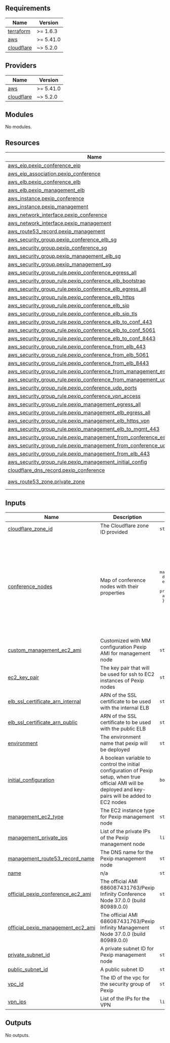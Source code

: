 ## Requirements

| Name | Version |
|------|---------|
| <a name="requirement_terraform"></a> [terraform](#requirement\_terraform) | >= 1.6.3 |
| <a name="requirement_aws"></a> [aws](#requirement\_aws) | >= 5.41.0 |
| <a name="requirement_cloudflare"></a> [cloudflare](#requirement\_cloudflare) | ~> 5.2.0 |

## Providers

| Name | Version |
|------|---------|
| <a name="provider_aws"></a> [aws](#provider\_aws) | >= 5.41.0 |
| <a name="provider_cloudflare"></a> [cloudflare](#provider\_cloudflare) | ~> 5.2.0 |

## Modules

No modules.

## Resources

| Name | Type |
|------|------|
| [aws_eip.pexip_conference_eip](https://registry.terraform.io/providers/hashicorp/aws/latest/docs/resources/eip) | resource |
| [aws_eip_association.pexip_conference](https://registry.terraform.io/providers/hashicorp/aws/latest/docs/resources/eip_association) | resource |
| [aws_elb.pexip_conference_elb](https://registry.terraform.io/providers/hashicorp/aws/latest/docs/resources/elb) | resource |
| [aws_elb.pexip_management_elb](https://registry.terraform.io/providers/hashicorp/aws/latest/docs/resources/elb) | resource |
| [aws_instance.pexip_conference](https://registry.terraform.io/providers/hashicorp/aws/latest/docs/resources/instance) | resource |
| [aws_instance.pexip_management](https://registry.terraform.io/providers/hashicorp/aws/latest/docs/resources/instance) | resource |
| [aws_network_interface.pexip_conference](https://registry.terraform.io/providers/hashicorp/aws/latest/docs/resources/network_interface) | resource |
| [aws_network_interface.pexip_management](https://registry.terraform.io/providers/hashicorp/aws/latest/docs/resources/network_interface) | resource |
| [aws_route53_record.pexip_management](https://registry.terraform.io/providers/hashicorp/aws/latest/docs/resources/route53_record) | resource |
| [aws_security_group.pexip_conference_elb_sg](https://registry.terraform.io/providers/hashicorp/aws/latest/docs/resources/security_group) | resource |
| [aws_security_group.pexip_conference_sg](https://registry.terraform.io/providers/hashicorp/aws/latest/docs/resources/security_group) | resource |
| [aws_security_group.pexip_management_elb_sg](https://registry.terraform.io/providers/hashicorp/aws/latest/docs/resources/security_group) | resource |
| [aws_security_group.pexip_management_sg](https://registry.terraform.io/providers/hashicorp/aws/latest/docs/resources/security_group) | resource |
| [aws_security_group_rule.pexip_conference_egress_all](https://registry.terraform.io/providers/hashicorp/aws/latest/docs/resources/security_group_rule) | resource |
| [aws_security_group_rule.pexip_conference_elb_bootstrap](https://registry.terraform.io/providers/hashicorp/aws/latest/docs/resources/security_group_rule) | resource |
| [aws_security_group_rule.pexip_conference_elb_egress_all](https://registry.terraform.io/providers/hashicorp/aws/latest/docs/resources/security_group_rule) | resource |
| [aws_security_group_rule.pexip_conference_elb_https](https://registry.terraform.io/providers/hashicorp/aws/latest/docs/resources/security_group_rule) | resource |
| [aws_security_group_rule.pexip_conference_elb_sip](https://registry.terraform.io/providers/hashicorp/aws/latest/docs/resources/security_group_rule) | resource |
| [aws_security_group_rule.pexip_conference_elb_sip_tls](https://registry.terraform.io/providers/hashicorp/aws/latest/docs/resources/security_group_rule) | resource |
| [aws_security_group_rule.pexip_conference_elb_to_conf_443](https://registry.terraform.io/providers/hashicorp/aws/latest/docs/resources/security_group_rule) | resource |
| [aws_security_group_rule.pexip_conference_elb_to_conf_5061](https://registry.terraform.io/providers/hashicorp/aws/latest/docs/resources/security_group_rule) | resource |
| [aws_security_group_rule.pexip_conference_elb_to_conf_8443](https://registry.terraform.io/providers/hashicorp/aws/latest/docs/resources/security_group_rule) | resource |
| [aws_security_group_rule.pexip_conference_from_elb_443](https://registry.terraform.io/providers/hashicorp/aws/latest/docs/resources/security_group_rule) | resource |
| [aws_security_group_rule.pexip_conference_from_elb_5061](https://registry.terraform.io/providers/hashicorp/aws/latest/docs/resources/security_group_rule) | resource |
| [aws_security_group_rule.pexip_conference_from_elb_8443](https://registry.terraform.io/providers/hashicorp/aws/latest/docs/resources/security_group_rule) | resource |
| [aws_security_group_rule.pexip_conference_from_management_esp](https://registry.terraform.io/providers/hashicorp/aws/latest/docs/resources/security_group_rule) | resource |
| [aws_security_group_rule.pexip_conference_from_management_udp_500](https://registry.terraform.io/providers/hashicorp/aws/latest/docs/resources/security_group_rule) | resource |
| [aws_security_group_rule.pexip_conference_udp_ports](https://registry.terraform.io/providers/hashicorp/aws/latest/docs/resources/security_group_rule) | resource |
| [aws_security_group_rule.pexip_conference_vpn_access](https://registry.terraform.io/providers/hashicorp/aws/latest/docs/resources/security_group_rule) | resource |
| [aws_security_group_rule.pexip_management_egress_all](https://registry.terraform.io/providers/hashicorp/aws/latest/docs/resources/security_group_rule) | resource |
| [aws_security_group_rule.pexip_management_elb_egress_all](https://registry.terraform.io/providers/hashicorp/aws/latest/docs/resources/security_group_rule) | resource |
| [aws_security_group_rule.pexip_management_elb_https_vpn](https://registry.terraform.io/providers/hashicorp/aws/latest/docs/resources/security_group_rule) | resource |
| [aws_security_group_rule.pexip_management_elb_to_mgmt_443](https://registry.terraform.io/providers/hashicorp/aws/latest/docs/resources/security_group_rule) | resource |
| [aws_security_group_rule.pexip_management_from_conference_esp](https://registry.terraform.io/providers/hashicorp/aws/latest/docs/resources/security_group_rule) | resource |
| [aws_security_group_rule.pexip_management_from_conference_udp_500](https://registry.terraform.io/providers/hashicorp/aws/latest/docs/resources/security_group_rule) | resource |
| [aws_security_group_rule.pexip_management_from_elb_443](https://registry.terraform.io/providers/hashicorp/aws/latest/docs/resources/security_group_rule) | resource |
| [aws_security_group_rule.pexip_management_initial_config](https://registry.terraform.io/providers/hashicorp/aws/latest/docs/resources/security_group_rule) | resource |
| [cloudflare_dns_record.pexip_conference](https://registry.terraform.io/providers/cloudflare/cloudflare/latest/docs/resources/dns_record) | resource |
| [aws_route53_zone.private_zone](https://registry.terraform.io/providers/hashicorp/aws/latest/docs/data-sources/route53_zone) | data source |

## Inputs

| Name | Description | Type | Default | Required |
|------|-------------|------|---------|:--------:|
| <a name="input_cloudflare_zone_id"></a> [cloudflare\_zone\_id](#input\_cloudflare\_zone\_id) | The Cloudflare zone ID provided | `string` | n/a | yes |
| <a name="input_conference_nodes"></a> [conference\_nodes](#input\_conference\_nodes) | Map of conference nodes with their properties | <pre>map(object({<br/>    dns_name   = string<br/>    ec2_type   = string<br/>    private_ip = string<br/>    ami_id     = string<br/>  }))</pre> | <pre>{<br/>  "example": {<br/>    "ami_id": "ami-0d48fecb4209bb660",<br/>    "dns_name": "example.mattermost.com",<br/>    "ec2_type": "c6i.xlarge",<br/>    "private_ip": "10.0.1.11"<br/>  },<br/>  "random": {<br/>    "ami_id": "ami-0d48fecb4209bb660",<br/>    "dns_name": "random.mattermost.com",<br/>    "ec2_type": "c6i.large",<br/>    "private_ip": "10.0.1.10"<br/>  }<br/>}</pre> | no |
| <a name="input_custom_management_ec2_ami"></a> [custom\_management\_ec2\_ami](#input\_custom\_management\_ec2\_ami) | Customized with MM configuration Pexip AMI for management node | `string` | n/a | yes |
| <a name="input_ec2_key_pair"></a> [ec2\_key\_pair](#input\_ec2\_key\_pair) | The key pair that will be used for ssh to EC2 instances of Pexip nodes | `string` | n/a | yes |
| <a name="input_elb_ssl_certificate_arn_internal"></a> [elb\_ssl\_certificate\_arn\_internal](#input\_elb\_ssl\_certificate\_arn\_internal) | ARN of the SSL certificate to be used with the internal ELB | `string` | n/a | yes |
| <a name="input_elb_ssl_certificate_arn_public"></a> [elb\_ssl\_certificate\_arn\_public](#input\_elb\_ssl\_certificate\_arn\_public) | ARN of the SSL certificate to be used with the public ELB | `string` | n/a | yes |
| <a name="input_environment"></a> [environment](#input\_environment) | The environment name that pexip will be deployed | `string` | n/a | yes |
| <a name="input_initial_configuration"></a> [initial\_configuration](#input\_initial\_configuration) | A boolean variable to control the initial configuration of Pexip setup, when true official AMI will be deployed and key-pairs will be added to EC2 nodes | `bool` | `true` | no |
| <a name="input_management_ec2_type"></a> [management\_ec2\_type](#input\_management\_ec2\_type) | The EC2 instance type for Pexip management node | `string` | n/a | yes |
| <a name="input_management_private_ips"></a> [management\_private\_ips](#input\_management\_private\_ips) | List of the private IPs of the Pexip management node | `list(string)` | n/a | yes |
| <a name="input_management_route53_record_name"></a> [management\_route53\_record\_name](#input\_management\_route53\_record\_name) | The DNS name for the Pexip management node | `string` | n/a | yes |
| <a name="input_name"></a> [name](#input\_name) | n/a | `string` | `"pexip"` | no |
| <a name="input_official_pexip_conference_ec2_ami"></a> [official\_pexip\_conference\_ec2\_ami](#input\_official\_pexip\_conference\_ec2\_ami) | The official AMI 686087431763/Pexip Infinity Conference Node 37.0.0 (build 80989.0.0) | `string` | `"ami-0d48fecb4209bb660"` | no |
| <a name="input_official_pexip_management_ec2_ami"></a> [official\_pexip\_management\_ec2\_ami](#input\_official\_pexip\_management\_ec2\_ami) | The official AMI 686087431763/Pexip Infinity Management Node 37.0.0 (build 80989.0.0) | `string` | `"ami-06a8e3534fc60c76b"` | no |
| <a name="input_private_subnet_id"></a> [private\_subnet\_id](#input\_private\_subnet\_id) | A private subnet ID for Pexip management node | `string` | n/a | yes |
| <a name="input_public_subnet_id"></a> [public\_subnet\_id](#input\_public\_subnet\_id) | A public subnet ID | `string` | n/a | yes |
| <a name="input_vpc_id"></a> [vpc\_id](#input\_vpc\_id) | The ID of the vpc for the security group of Pexip | `string` | n/a | yes |
| <a name="input_vpn_ips"></a> [vpn\_ips](#input\_vpn\_ips) | List of the IPs for the VPN | `list(string)` | n/a | yes |

## Outputs

No outputs.
